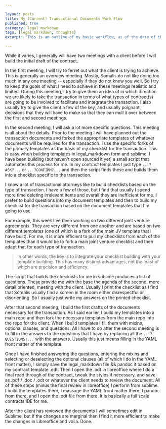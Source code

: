 ```yaml
---

layout: posts
title: My (Current) Transactional Documents Work Flow
published: true
category: legal markdown
tags: [legal markdown, thoughts]
excerpt: "This is an outline of my basic workflow, as of the date of this article and mostly for posterity's sake. There isn't much to it really, but it greatly depends on if I'm writing a memo or building a contract (my, and probably every other transactional attorney's, most frequent tasks). This post will cover my basic workflow when I'm building contracts."

---
```


While it varies, I generally will have two meetings with a client before I will build the initial draft of the contract. 

In the first meeting, I will try to ferret out what the client is trying to achieve. This is generally an overview meeting. Mostly, Somalis do not like doing too much in any one meeting -- especially if they do not know you well. So I try to keep the goals of what I need to achieve in these meetings realistic and limited. During this meeting, I try to give them an idea of in which direction we are likely to take the transaction in terms of what types of contract(s) are going to be involved to facilitate and integrate the transaction. I also usually try to give the client a few of the key, and usually poignant, decisions that they will have to make so that they can mull it over between the first and second meetings.

In the second meeting, I will ask a lot more specific questions. This meeting is all about the details. Prior to the meeting I will have planned out the transaction documents and forked the appropriate templates of whatever documents will be required for the transaction. I use the specific forks of the primary templates as the basis of my checklist for the transaction. This is easy when building templates in legal_markdown form and sublime. I have been building (but haven't open sourced it yet) a small script that automates this process for me. In my contract templates I just type `...?ASK?...` or `...?CONFIRM?...` and then the script finds these and builds them into a checklist specific to the transaction. 

I know a lot of transactional attorneys like to build checklists based on the type of transaction. I have a few of those, but I find that usually I spend more time deleting irrelevant items and overall they are inefficient for me. I prefer to build questions into my document templates and then to build my checklist for the transaction based on the document templates that I'm going to use. 

For example, this week I've been working on two different joint venture agreements. They are very different from one another and are based on two different templates (one of which is a fork of the main JV template that I have built). For me, it is more efficient to pull my checklists from each of the templates than it would be to fork a main joint venture checklist and then adapt that for each type of transaction. 

> In other words, the key is to integrate your checklist building with your template building. This has many distinct advantages, not the least of which are precision and efficiency. 

The script that builds the checklists for me in sublime produces a list of questions. These provide me with the base the agenda of the second, more detail oriented, meeting with the client. Usually I print the checklist as I find that Somalis usually find a screen in the room either disrespectful or disorienting. So I usually just write my answers on the printed checklist. 

After that second meeting, I build the first drafts of the documents necessary for the transaction. As I said earlier, I build my templates into a main repo and then fork the necessary templates from the main repo into the repo for the client. When I build templates I fill them with mixins, optional clauses, and questions. All I have to do after the second meeting is to fill in the answers to the questions that I have by replacing all the `...?QUESTIONS?...` with the answers. Usually this just means filling in the YAML front matter of the template. 

Once I have finished answering the questions, entering the mixins and selecting or deselecting the optional clauses (all of which I do in the YAML front matter), I simply save the legal_markdown file && pandoc it based on my contract template .odt. Then I open the .odt in libreoffice where I do a final read through of the contract, tweak the styles if necessary, and save as .pdf / .doc / .odt or whatever the client needs to review the document. All of these steps (minus the final review in libreoffice) I perform from sublime. I build the templates there, I massage the YAML front matter there, I pandoc from there, and I open the .odt file from there. It is basically a full scale contracts IDE for me. 

After the client has reviewed the documents I will sometimes edit in Sublime, but if the changes are marginal then I find it more efficient to make the changes in Libreoffice and voila. Done. 